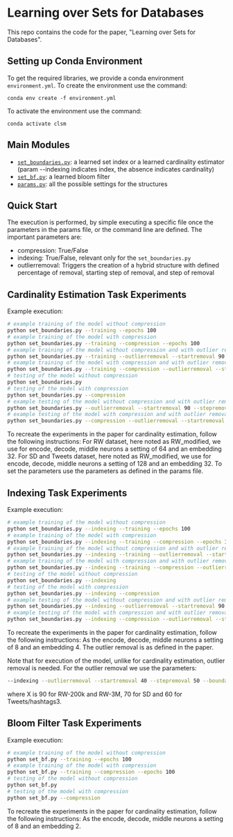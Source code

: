 # Learning over Sets for Databases 
This repo contains the code for the paper, "Learning over Sets for Databases".  

## Setting up Conda Environment

To get the required libraries, we provide a conda environment `environment.yml`.
To create the environment use the command:

`conda env create -f environment.yml`

To activate the environment use the command:

`conda activate clsm`


## Main Modules

- [`set_boundaries.py`](./set_boundaries.py): a learned set index or a learned cardinality estimator (param --indexing indicates index, the absence indicates cardinality)
- [`set_bf.py`](./set_bf.py): a learned bloom filter
- [`params.py`](./params.py): all the possible settings for the structures


## Quick Start
The execution is performed, by simple executing a specific file once the parameters in the params file, or the command line are defined.
The important parameters are:
- compression: True/False
- indexing: True/False, relevant only for the `set_boundaries.py`
- outlierremoval: Triggers the creation of a hybrid structure with defined percentage of removal, starting step of removal, and step of removal 



## Cardinality Estimation Task Experiments
Example execution:
```bash
# example training of the model without compression
python set_boundaries.py --training --epochs 100
# example training of the model with compression
python set_boundaries.py --training --compression --epochs 100
# example training of the model without compression and with outlier removal
python set_boundaries.py --training --outlierremoval --startremoval 90 --stepremoval 40 --boundaryremoval 90 --epochs 100
# example training of the model with compression and with outlier removal
python set_boundaries.py --training --compression --outlierremoval --startremoval 90 --stepremoval 40 --boundaryremoval 90 --epochs 100
# testing of the model without compression
python set_boundaries.py
# testing of the model with compression
python set_boundaries.py --compression
# example testing of the model without compression and with outlier removal
python set_boundaries.py --outlierremoval --startremoval 90 --stepremoval 40 --boundaryremoval 90 --epochs 100
# example testing of the model with compression and with outlier removal
python set_boundaries.py --compression --outlierremoval --startremoval 90 --stepremoval 40 --boundaryremoval 90 --epochs 100
```

To recreate the experiments in the paper for cardinality estimation, follow the following instructions:
For RW dataset, here noted as RW_modified, we use for encode, decode, middle neurons a setting of 64 and an embedding 32.
For SD and Tweets dataset, here noted as RW_modified, we use for encode, decode, middle neurons a setting of 128 and an embedding 32.
To set the parameters use the parameters as defined in the params file.



## Indexing Task Experiments
Example execution:
```bash
# example training of the model without compression
python set_boundaries.py --indexing --training --epochs 100
# example training of the model with compression
python set_boundaries.py --indexing --training --compression --epochs 100
# example training of the model without compression and with outlier removal
python set_boundaries.py --indexing --training --outlierremoval --startremoval 90 --stepremoval 40 --boundaryremoval 90 --epochs 100
# example training of the model with compression and with outlier removal
python set_boundaries.py --indexing --training --compression --outlierremoval --startremoval 90 --stepremoval 40 --boundaryremoval 90 --epochs 100
# testing of the model without compression
python set_boundaries.py --indexing
# testing of the model with compression
python set_boundaries.py --indexing --compression
# example testing of the model without compression and with outlier removal
python set_boundaries.py --indexing --outlierremoval --startremoval 90 --stepremoval 40 --boundaryremoval 90 --epochs 100
# example testing of the model with compression and with outlier removal
python set_boundaries.py --indexing --compression --outlierremoval --startremoval 90 --stepremoval 40 --boundaryremoval 90 --epochs 100
```

To recreate the experiments in the paper for cardinality estimation, follow the following instructions:
As the encode, decode, middle neurons a setting of 8 and an embedding 4. The outlier removal is as defined in the paper.

Note that for execution of the model, unlike for cardinality estimation, outlier removal is needed.
For the outlier removal we use the parameters:
```bash
--indexing --outlierremoval --startremoval 40 --stepremoval 50 --boundaryremoval X --epochs 50
```
where X is 90 for RW-200k and RW-3M, 70 for SD and 60 for Tweets/hashtags3.


## Bloom Filter Task Experiments
Example execution:
```bash
# example training of the model without compression
python set_bf.py --training --epochs 100
# example training of the model with compression
python set_bf.py --training --compression --epochs 100
# testing of the model without compression
python set_bf.py
# testing of the model with compression
python set_bf.py --compression
```

To recreate the experiments in the paper for cardinality estimation, follow the following instructions:
As the encode, decode, middle neurons a setting of 8 and an embedding 2.
